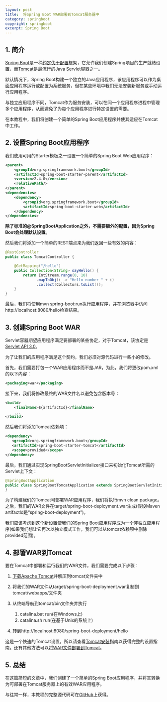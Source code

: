 ```yaml
---
layout: post
title:  将Spring Boot WAR部署到Tomcat服务器中
category: springboot
copyright: springboot
excerpt: Spring Boot
---
```


## 1. 简介

[Spring Boot](https://projects.spring.io/spring-boot/)是一种[约定优于配置](https://en.wikipedia.org/wiki/Convention_over_configuration)框架，它允许我们创建Spring项目的生产就绪设置，而[Tomcat](https://tomcat.apache.org/)是最流行的Java Servlet容器之一。

默认情况下，Spring Boot构建一个独立的Java应用程序，该应用程序可以作为桌面应用程序运行或配置为系统服务，但在某些环境中我们无法安装新服务或手动运行应用程序。

与独立应用程序不同，Tomcat作为服务安装，可以在同一个应用程序进程中管理多个应用程序，从而避免了为每个应用程序进行特定设置的需要。

在本教程中，我们将创建一个简单的Spring Boot应用程序并使其适应在Tomcat中工作。

## 2. 设置Spring Boot应用程序

我们使用可用的Starter模板之一设置一个简单的Spring Boot Web应用程序：

```xml
<parent>
    <groupId>org.springframework.boot</groupId>
    <artifactId>spring-boot-starter-parent</artifactId> 
    <version>2.4.0</version> 
    <relativePath/> 
</parent> 
<dependencies>
    <dependency> 
        <groupId>org.springframework.boot</groupId> 
        <artifactId>spring-boot-starter-web</artifactId> 
    </dependency> 
</dependencies>
```

**除了标准的@SpringBootApplication之外，不需要额外的配置，因为Spring Boot会处理默认设置**。

然后我们将添加一个简单的REST端点来为我们返回一些有效的内容：

```java
@RestController
public class TomcatController {

    @GetMapping("/hello")
    public Collection<String> sayHello() {
        return IntStream.range(0, 10)
              .mapToObj(i -> "Hello number " + i)
              .collect(Collectors.toList());
    }
}
```

最后，我们将使用mvn spring-boot:run执行应用程序，并在浏览器中访问http://localhost:8080/hello检查结果。

## 3. 创建Spring Boot WAR

Servlet容器期望应用程序满足要部署的某些协定，对于Tomcat，该协定是[Servlet API 3.0](https://tomcat.apache.org/tomcat-8.0-doc/servletapi/index.html)。

为了让我们的应用程序满足这个契约，我们必须对源代码进行一些小的修改。

首先，我们需要打包一个WAR应用程序而不是JAR，为此，我们将更改pom.xml的以下内容：

```xml
<packaging>war</packaging>
```

接下来，我们将修改最终的WAR文件名以避免包含版本号：

```xml
<build>
    <finalName>${artifactId}</finalName>
    ... 
</build>
```

然后我们将添加Tomcat依赖项：

```xml
<dependency>
   <groupId>org.springframework.boot</groupId>
   <artifactId>spring-boot-starter-tomcat</artifactId>
   <scope>provided</scope>
</dependency>
```

最后，我们通过实现SpringBootServletInitializer接口来初始化Tomcat所需的Servlet上下文：

```java
@SpringBootApplication
public class SpringBootTomcatApplication extends SpringBootServletInitializer {
}
```

为了构建我们的Tomcat可部署WAR应用程序，我们将执行mvn clean package。之后，我们的WAR文件在target/spring-boot-deployment.war生成(假设Maven artifactId是“spring-boot-deployment”)。

我们应该考虑到这个新设置使我们的Spring Boot应用程序成为一个非独立应用程序(如果我们想让它再次以独立模式工作，我们可以从tomcat依赖项中删除provided范围)。

## 4. 部署WAR到Tomcat

要在Tomcat中部署和运行我们的WAR文件，我们需要完成以下步骤：

1.  [下载Apache Tomcat](https://tomcat.apache.org/download-90.cgi)并解压到tomcat文件夹中

2.  将我们的WAR文件从target/spring-boot-deployment.war复制到tomcat/webapps/文件夹

3.  从终端导航到tomcat/bin文件夹并执行

    1.  catalina.bat run(在Windows上)
    2.  catalina.sh run(在基于Unix的系统上)

4.  转到http://localhost:8080/spring-boot-deployment/hello

这是一个快速的Tomcat设置，所以请查看[Tomcat安装]()指南以获得完整的设置指南。还有其他方法可以[将WAR文件部署到Tomcat]()。

##  5. 总结

在这篇简短的文章中，我们创建了一个简单的Spring Boot应用程序，并将其转换为可部署在Tomcat服务器上的有效WAR应用程序。

与往常一样，本教程的完整源代码可在[GitHub](https://github.com/tuyucheng7/taketoday-tutorial4j/tree/master/spring-boot-modules/spring-boot-deployment)上获得。